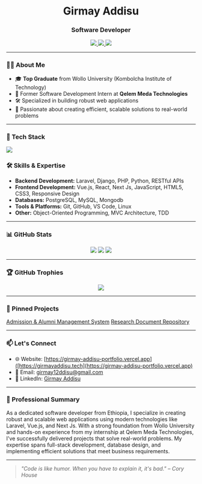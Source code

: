 <h1 align="center">Girmay Addisu</h1>
<h3 align="center">Software Developer </h3>


<p align="center">
  <a href="https://bit.ly/48GV2Cp" target="_blank">
    <img src="https://img.shields.io/badge/LinkedIn-blue?style=for-the-badge&logo=linkedin" />
  </a>
  <a href="mailto:girmay12adisu@gmail.com" target="_blank">
    <img src="https://img.shields.io/badge/Email-D14836?style=for-the-badge&logo=gmail&logoColor=white" />
  </a>
  <a href="https://bit.ly/4qhkwfQ" target="_blank">
    <img src="https://img.shields.io/badge/GitHub-000?style=for-the-badge&logo=github&logoColor=white" />
  </a>
</p>

---

### 👨‍💻 About Me

- 🎓 **Top Graduate** from Wollo University (Kombolcha Institute of Technology)
- 💼 Former Software Development Intern at **Qelem Meda Technologies**
- 🛠️ Specialized in building robust web applications
- 🧠 Passionate about creating efficient, scalable solutions to real-world problems

---

### 🚀 Tech Stack

<p align="left">
  <img src="https://skillicons.dev/icons?i=laravel,vue,django,php,js,html,css,python,git,github,vscode,postgres,mysql,mongodb,react,next,nuxt" />
</p>

### 🛠️ Skills & Expertise

- **Backend Development:** Laravel, Django, PHP, Python, RESTful APIs
- **Frontend Development:** Vue.js, React, Next Js,  JavaScript, HTML5, CSS3, Responsive Design
- **Databases:** PostgreSQL, MySQL, Mongodb
- **Tools & Platforms:** Git, GitHub, VS Code, Linux
- **Other:** Object-Oriented Programming, MVC Architecture, TDD

---

### 📊 GitHub Stats

<p align="center">
  <img src="https://github-readme-stats.vercel.app/api?username=girmiyadisu122542&show_icons=true&theme=radical" />
  <img src="https://github-readme-streak-stats.herokuapp.com/?user=girmiyadisu122542&theme=radical" />
  <img src="https://github-readme-stats.vercel.app/api/top-langs/?username=girmiyadisu122542&layout=compact&theme=radical" />
</p>

---

### 🏆 GitHub Trophies

<p align="center">
  <img src="https://github-profile-trophy.vercel.app/?username=girmiyadisu122542&theme=monokai&no-frame=true&no-bg=true&margin-w=4" />
</p>

---

### 📌 Pinned Projects

[Admission & Alumni Management System](https://github.com/girmiyadisu122542/admission_and_almuni)
[Research Document Repository](https://github.com/girmiyadisu122542/project-repository)

---

### 📫 Let's Connect

- 🌐 Website: [https://girmay-addisu-portfolio.vercel.app]([https://girmayaddisu.tech](https://girmay-addisu-portfolio.vercel.app)
- 📧 Email: [girmay12ddisu@gmail.com](mailto:girmay12ddisu@gmail.com)
- 💼 LinkedIn: [Girmay Addisu](https://bit.ly/48GV2Cp)

---

### 📝 Professional Summary

As a dedicated software developer from Ethiopia, I specialize in creating robust and scalable web applications using modern technologies like Laravel, Vue.js, and Next Js. With a strong foundation from Wollo University and hands-on experience from my internship at Qelem Meda Technologies, I've successfully delivered projects that solve real-world problems. My expertise spans full-stack development, database design, and implementing efficient solutions that meet business requirements.

---

> *"Code is like humor. When you have to explain it, it's bad." – Cory House*
